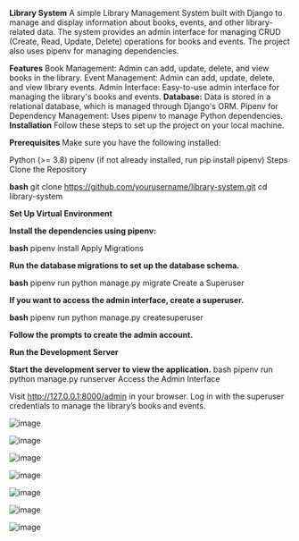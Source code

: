 **Library System**
A simple Library Management System built with Django to manage and display information about books, events, and other library-related data. The system provides an admin interface for managing CRUD (Create, Read, Update, Delete) operations for books and events. The project also uses pipenv for managing dependencies.

**Features**
Book Management: Admin can add, update, delete, and view books in the library.
Event Management: Admin can add, update, delete, and view library events.
Admin Interface: Easy-to-use admin interface for managing the library's books and events.
**Database:**
Data is stored in a relational database, which is managed through Django's ORM.
Pipenv for Dependency Management: Uses pipenv to manage Python dependencies.
**Installation**
Follow these steps to set up the project on your local machine.

**Prerequisites**
Make sure you have the following installed:

Python (>= 3.8)
pipenv (if not already installed, run pip install pipenv)
Steps
Clone the Repository

**bash**
git clone https://github.com/yourusername/library-system.git
cd library-system

**Set Up Virtual Environment**

**Install the dependencies using pipenv:**

**bash**
pipenv install
Apply Migrations

**Run the database migrations to set up the database schema.**

**bash**
pipenv run python manage.py migrate
Create a Superuser

**If you want to access the admin interface, create a superuser.**

**bash**
pipenv run python manage.py createsuperuser

**Follow the prompts to create the admin account.**

**Run the Development Server**

**Start the development server to view the application.**
bash
pipenv run python manage.py runserver
Access the Admin Interface

Visit http://127.0.0.1:8000/admin in your browser. Log in with the superuser credentials to manage the library’s books and events.

![image](https://github.com/user-attachments/assets/00c05e0b-41ff-491f-a661-85afd1f2def6)

![image](https://github.com/user-attachments/assets/d14e9d13-2b1d-419d-af6d-73ab84601c5a)

![image](https://github.com/user-attachments/assets/27dc7210-e711-4e16-9ef0-b594330a27a2)

![image](https://github.com/user-attachments/assets/14c42bab-0f5a-4082-8b34-74aa86fe073f)

![image](https://github.com/user-attachments/assets/2ed9538e-c964-4ccc-894a-84e7d5107a32)

![image](https://github.com/user-attachments/assets/616866f4-0580-48b4-a77d-42d75b169558)

![image](https://github.com/user-attachments/assets/7415806e-c0c5-4d7f-81ee-dd94cdcded2a)





